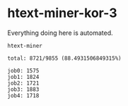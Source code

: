 # htext-miner-kor-3

Everything doing here is automated.

```
htext-miner

total: 8721/9855 (88.4931506849315%)

job0: 1575
job1: 1824
job2: 1721
job3: 1883
job4: 1718
```